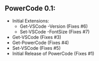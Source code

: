 ## PowerCode 0.1:

* Initial Extensions:
  * Get-VSCode -Version (Fixes #6)
  * Set-VSCode -FontSize (Fixes #7)
* Get-VSCode (Fixes #3)
* Get-PowerCode (Fixes #4)
* Set-VSCode (Fixes #5)
* Initial Release of PowerCode (Fixes #1)

